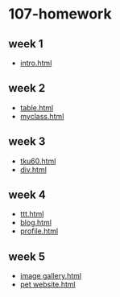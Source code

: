# 107-homework
## week 1
* [intro.html](https://yabi0923.github.io/107-homework/w01/intro.html)

## week 2
* [table.html](https://yabi0923.github.io/107-homework/w02/table.html)
* [myclass.html](https://yabi0923.github.io/107-homework/w02/myclass.html)

## week 3
* [tku60.html](https://yabi0923.github.io/107-homework/w03/tku60.html)
* [div.html](https://yabi0923.github.io/107-homework/w03/div.html)

## week 4
* [ttt.html](https://yabi0923.github.io/107-homework/w04/ttt.html)
* [blog.html](https://yabi0923.github.io/107-homework/w04/blog.html)
* [profile.html](https://yabi0923.github.io/107-homework/w04/profile.html)

## week 5
* [image gallery.html](https://yabi0923.github.io/107-homework/w05/imagegallery.html)
* [pet website.html]()
<!--stackedit_data:
eyJoaXN0b3J5IjpbLTY3OTI1NzU5MCwxMzU5NjQxMTQ2XX0=
-->